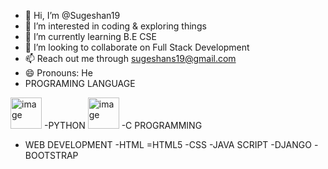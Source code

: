 - 👋 Hi, I’m @Sugeshan19
- 👀 I’m interested in coding & exploring things
- 🌱 I’m currently learning B.E CSE
- 💞️ I’m looking to collaborate on Full Stack Development
- 📫 Reach out me through sugeshans19@gmail.com
- 😄 Pronouns: He
- PROGRAMING LANGUAGE
<img width="50" height="50" alt="image" src="https://github.com/user-attachments/assets/14922cb4-e4f0-4f61-b6e1-132c4833050f" />
-PYTHON
<img width="50" height="50" alt="image" src="https://github.com/user-attachments/assets/05f31773-1ddb-401f-81bf-966aeb3e4202" />
-C PROGRAMMING

- WEB DEVELOPMENT
-HTML
=HTML5
-CSS
-JAVA SCRIPT
-DJANGO
-BOOTSTRAP
